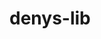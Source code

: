<!--
SPDX-FileCopyrightText: (C) 2024 90degs2infty
SPDX-FileContributor: 90degs2infty <90degs2infty@posteo.org>

SPDX-License-Identifier: Apache-2.0
SPDX-License-Identifier: MIT
-->

# denys-lib
